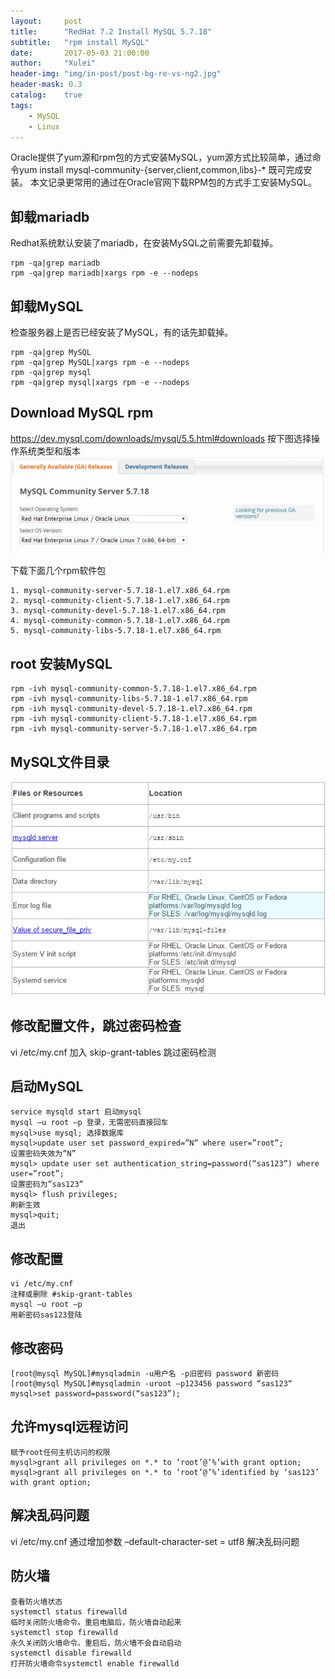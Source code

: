 ```yaml
---
layout:     post
title:      "RedHat 7.2 Install MySQL 5.7.18"
subtitle:   "rpm install MySQL"
date:       2017-05-03 21:00:00
author:     "Xulei"
header-img: "img/in-post/post-bg-re-vs-ng2.jpg"
header-mask: 0.3
catalog:    true
tags:
    - MySQL
    - Linux
---
```


> 
Oracle提供了yum源和rpm包的方式安装MySQL，yum源方式比较简单，通过命令yum install mysql-community-{server,client,common,libs}-* 既可完成安装。
本文记录更常用的通过在Oracle官网下载RPM包的方式手工安装MySQL。

## 卸载mariadb 
Redhat系统默认安装了mariadb，在安装MySQL之前需要先卸载掉。

```
rpm -qa|grep mariadb
rpm -qa|grep mariadb|xargs rpm -e --nodeps
```

## 卸载MySQL
检查服务器上是否已经安装了MySQL，有的话先卸载掉。

```
rpm -qa|grep MySQL
rpm -qa|grep MySQL|xargs rpm -e --nodeps
rpm -qa|grep mysql
rpm -qa|grep mysql|xargs rpm -e --nodeps
```

## Download MySQL rpm

https://dev.mysql.com/downloads/mysql/5.5.html#downloads
按下图选择操作系统类型和版本
![](/img/in-post/2017-05-03/download-mysql.png)

下载下面几个rpm软件包

```
1. mysql-community-server-5.7.18-1.el7.x86_64.rpm
2. mysql-community-client-5.7.18-1.el7.x86_64.rpm
3. mysql-community-devel-5.7.18-1.el7.x86_64.rpm
4. mysql-community-common-5.7.18-1.el7.x86_64.rpm
5. mysql-community-libs-5.7.18-1.el7.x86_64.rpm
```

## root 安装MySQL

```
rpm -ivh mysql-community-common-5.7.18-1.el7.x86_64.rpm
rpm -ivh mysql-community-libs-5.7.18-1.el7.x86_64.rpm
rpm -ivh mysql-community-devel-5.7.18-1.el7.x86_64.rpm
rpm -ivh mysql-community-client-5.7.18-1.el7.x86_64.rpm
rpm -ivh mysql-community-server-5.7.18-1.el7.x86_64.rpm

```

## MySQL文件目录
![](/img/in-post/2017-05-03/mysql-files.png)

## 修改配置文件，跳过密码检查
vi /etc/my.cnf
加入 skip-grant-tables
跳过密码检测

## 启动MySQL

```
service mysqld start 启动mysql
mysql –u root –p 登录，无需密码直接回车
mysql>use mysql; 选择数据库
mysql>update user set password_expired=”N” where user=”root”;
设置密码失效为”N”
mysql> update user set authentication_string=password(“sas123”) where user=”root”;
设置密码为”sas123”
mysql> flush privileges;
刷新生效
mysql>quit;
退出
```

## 修改配置

```
vi /etc/my.cnf
注释或删除 #skip-grant-tables
mysql –u root –p
用新密码sas123登陆
```

## 修改密码

```
[root@mysql MySQL]#mysqladmin -u用户名 -p旧密码 password 新密码
[root@mysql MySQL]#mysqladmin -uroot –p123456 password “sas123“
mysql>set password=password(“sas123”); 
```

## 允许mysql远程访问

```
赋予root任何主机访问的权限
mysql>grant all privileges on *.* to ‘root’@’%’with grant option;
mysql>grant all privileges on *.* to ‘root’@’%’identified by ‘sas123’ with grant option;
```

## 解决乱码问题
vi /etc/my.cnf
通过增加参数 –default-character-set = utf8 解决乱码问题

## 防火墙

```
查看防火墙状态
systemctl status firewalld
临时关闭防火墙命令。重启电脑后，防火墙自动起来
systemctl stop firewalld
永久关闭防火墙命令。重启后，防火墙不会自动启动
systemctl disable firewalld
打开防火墙命令systemctl enable firewalld
```




